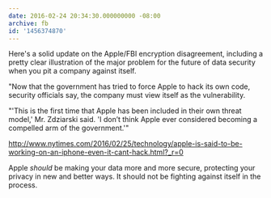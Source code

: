 ```yaml
---
date: 2016-02-24 20:34:30.000000000 -08:00
archive: fb
id: '1456374870'
---
```


Here's a solid update on the Apple/FBI encryption disagreement, including a pretty clear illustration of the major problem for the future of data security when you pit a company against itself.

"Now that the government has tried to force Apple to hack its own code, security officials say, the company must view itself as the vulnerability.

"'This is the first time that Apple has been included in their own threat model,' Mr. Zdziarski said. 'I don’t think Apple ever considered becoming a compelled arm of the government.'"

http://www.nytimes.com/2016/02/25/technology/apple-is-said-to-be-working-on-an-iphone-even-it-cant-hack.html?_r=0

Apple *should* be making your data more and more secure, protecting your privacy in new and better ways. It should not be fighting against itself in the process.
